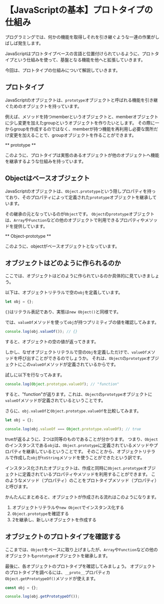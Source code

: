 # 【JavaScriptの基本】プロトタイプの仕組み

プログラミングでは、何かの機能を取得しそれを引き継ぐような一連の作業がしばしば発生します。

JavaScriptはプロトタイプベースの言語と位置付けられているように、プロトタイプという仕組みを使って、基盤となる機能を他へと拡張していきます。

今回は、プロトタイプの仕組みについて解説していきます。

## プロトタイプ
JavaScriptのオブジェクトは、```prototype```オブジェクトと呼ばれる機能を引き継ぐためのオブジェクトを持っています。

例えば、メソッドを持つmemberというオブジェクトと、memberオブジェクトに少し変更を加えたgroupというオブジェクトを作りたいとします。
その際に一からgroupを作成するのではなく、memberが持つ機能を再利用し必要な箇所だけ変更を加えることで、groupオブジェクトを作ることができます。

** prototype **

このように、プロトタイプは実態のあるオブジェクトが他のオブジェクトへ機能を継承するような仕組みを持っています。

## Objectはベースオブジェクト
JavaScriptのオブジェクトは、```Object.prototype```という隠しプロパティを持っており、そのプロパティによって定義された```prototype```オブジェクトを継承しています。

その継承の元となっているのが```Object```です。
```Object```の```prototype```オブジェクトは、```Array```や```Function```などの他のオブジェクトで利用できるプロパティやメソッドを提供しています。

** Object-prototype **

このように、objectがベースオブジェクトとなっています。

## オブジェクトはどのように作られるのか
ここでは、オブジェクトはどのように作られているのか具体的に見ていきましょう。

以下は、オブジェクトリテラルで空の```obj```を定義しています。
```javascript
let obj = {};
 ```
```{}```はリテラル表記であり、実態は```new Object()```と同様です。

では、```valueOf```メソッドを使って```obj```が持つプリミティブの値を確認してみます。
```javascript
console.log(obj.valueOf()); // {}
 ```
すると、オブジェクトの空の値が返ってきます。

しかし、なぜオブジェクトリテラルで空の```Obj```を定義しただけで、```valueOf```メソッドを呼び出すことができるのでしょうか。
それは、```Object```の```prototype```オブジェクトにこの```valueOf```メソッドが定義されているからです。

試しに以下を行なってみます。
```javascript
console.log(Object.prototype.valueOf); // "function"
```
すると、"function"が返ります。これは、```Object```の```prototype```オブジェクトに```valueOf```メソッドが定義されているということです。

さらに、```obj.valueOf```と```Object.prototype.valueOf```を比較してみます。
```javascript
let obj = {};

console.log(obj.valueOf === Object.prototype.valueOf); // true
```
trueが返るように、2つは同等のものであることが分かります。
つまり、```Object```のインスタンスである```obj```は、```Object.prototype```に定義されているメソッドやプロパティを継承しているということです。
そのことから、オブジェクトリテラルで作成した```obj```が```toString```メソッドを使うことができたという訳です。

インスタンス化されたオブジェクトは、作成と同時に```Object.prototype```オブジェクトに定義されているプロパティやメソッドを利用することができます。
このようなメソッド（プロパティ）のことをプロトタイプメソッド（プロパティ）と呼びます。

かんたんにまとめると、オブジェクトが作成される流れはこのようになります。
1. オブジェクトリテラルや```new Object```でインスタンス化する
2. ```Object.prototype```を確認する
3. 2を継承し、新しいオブジェクトを作成する

## オブジェクトのプロトタイプを確認する
ここまでは、```Object```をベースに取り上げましたが、```Array```や```Function```などの他のオブジェクトも```prototype```オブジェクトを継承します。

最後に、各オブジェクトのプロトタイプを確認してみましょう。
オブジェクトのプロトタイプを調べるには、```__proto__```プロパティカ```Object.getPrototypeOf()```メソッドが使えます。

```javascript
const obj = {};

console.log(obj.getPrototypeOf());
```